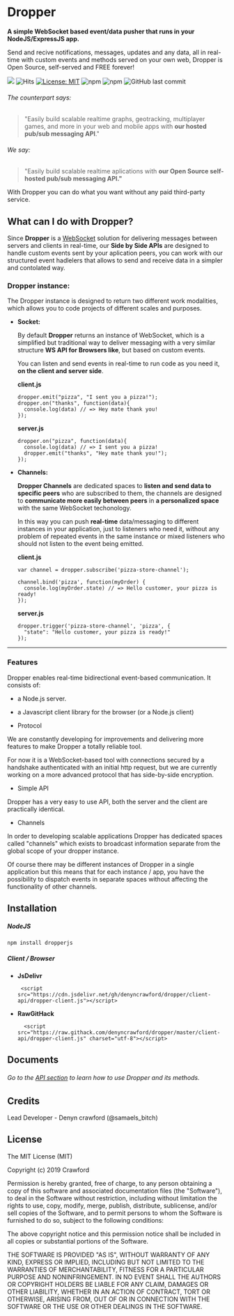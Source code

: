 # Dropper

**A simple WebSocket based event/data pusher that runs in your NodeJS/ExpressJS app.**

Send and recive notifications, messages, updates and any data, all in real-time with custom events and methods served on your own web, Dropper is Open Source, self-served and FREE forever!

[![](https://data.jsdelivr.com/v1/package/npm/dropperjs/badge)](https://www.jsdelivr.com/package/npm/dropperjs) ![Hits](https://hitcounter.pythonanywhere.com/count/tag.svg?url=https%3A%2F%2Fgithub.com%2Fdenyncrawford%2Fdropper)
[![License: MIT](https://img.shields.io/badge/License-MIT-blue.svg)](https://github.com/denyncrawford/dropper/blob/master/LICENSE?style=flat-square)
![npm](https://img.shields.io/npm/v/dropperjs?color=green&label=version&style=flat-square)
![npm](https://img.shields.io/npm/dm/dropper?color=blue&style=flat-square)
![GitHub last commit](https://img.shields.io/github/last-commit/denyncrawford/dropper?style=flat-square)

###### The counterpart says:

>"Easily build scalable realtime graphs, geotracking, multiplayer games, and more in your web and mobile apps with **our hosted pub/sub messaging API**."

###### We say:

>"Easily build scalable realtime aplications with **our Open Source self-hosted pub/sub messaging API."**

With Dropper you can do what you want without any paid third-party service.

## What can I do with Dropper?

Since **Dropper** is a [WebSocket](https://developer.mozilla.org/en-US/docs/Web/API/WebSockets_API) solution for delivering messages between servers and clients in real-time, our **Side by Side APIs** are designed to handle custom events sent by your aplication peers, you can work with our structured event hadlelers that allows to send and receive data in a simpler and contolated way.

### Dropper instance:

The Dropper instance is designed to return two different work modalities, which allows you to code projects of different scales and purposes.

- **Socket:**

  By default **Dropper** returns an instance of WebSocket, which is a simplified but traditional way to deliver messaging with a very similar structure **WS API for Browsers like**, but based on custom events.

   You can listen and send events in real-time to run code as you need it, **on the client and server side**.

    **client.js**

      dropper.emit("pizza", "I sent you a pizza!");
      dropper.on("thanks", function(data){
        console.log(data) // => Hey mate thank you!
      });

    **server.js**

      dropper.on("pizza", function(data){
        console.log(data) // => I sent you a pizza!
        dropper.emit("thanks", "Hey mate thank you!");
      });


- **Channels:**

  **Dropper Channels** are dedicated spaces to **listen and send data to specific peers** who are subscribed to them, the channels are designed to **communicate more easily between peers** in **a personalized space** with the same WebSocket techonology.

  In this way you can push **real-time** data/messaging to different instances in your application, just to listeners who need it, without any problem of repeated events in the same instance or mixed listeners who should not listen to the event being emitted.

    **client.js**

      var channel = dropper.subscribe('pizza-store-channel');

      channel.bind('pizza', function(myOrder) {
        console.log(myOrder.state) // => Hello customer, your pizza is ready!
      });

    **server.js**

      dropper.trigger('pizza-store-channel', 'pizza', {
        "state": "Hello customer, your pizza is ready!"
      });

---
### Features

Dropper enables real-time bidirectional event-based communication. It consists of:

- a Node.js server.
- a Javascript client library for the browser (or a Node.js client)

- Protocol

We are constantly developing for improvements and delivering more features to make Dropper a totally reliable tool.

For now it is a WebSocket-based tool with connections secured by a handshake authenticated with an initial http request, but we are currently working on a more advanced protocol that has side-by-side encryption.

- Simple API

Dropper has a very easy to use API, both the server and the client are practically identical.

- Channels

In order to developing scalable applications Dropper has dedicated spaces called "channels" which exists to broadcast information separate from the global scope of your dropper instance.

Of course there may be different instances of Dropper in a single application but this means that for each instance / app, you have the possibility to dispatch events in separate spaces without affecting the functionality of other channels.

## Installation

##### NodeJS

    npm install dropperjs

##### Client / Browser

-  **JsDelivr**


        <script src="https://cdn.jsdelivr.net/gh/denyncrawford/dropper/client-api/dropper-client.js"></script>


- **RawGitHack**


        <script src="https://raw.githack.com/denyncrawford/dropper/master/client-api/dropper-client.js" charset="utf-8"></script>

## Documents

###### Go to the [API section]("") to learn how to use Dropper and its methods.

## Credits

Lead Developer - Denyn crawford (@samaels_bitch)

## License

The MIT License (MIT)

Copyright (c) 2019 Crawford

Permission is hereby granted, free of charge, to any person obtaining a copy of this software and associated documentation files (the "Software"), to deal in the Software without restriction, including without limitation the rights to use, copy, modify, merge, publish, distribute, sublicense, and/or sell copies of the Software, and to permit persons to whom the Software is furnished to do so, subject to the following conditions:

The above copyright notice and this permission notice shall be included in all copies or substantial portions of the Software.

THE SOFTWARE IS PROVIDED "AS IS", WITHOUT WARRANTY OF ANY KIND, EXPRESS OR IMPLIED, INCLUDING BUT NOT LIMITED TO THE WARRANTIES OF MERCHANTABILITY, FITNESS FOR A PARTICULAR PURPOSE AND NONINFRINGEMENT. IN NO EVENT SHALL THE AUTHORS OR COPYRIGHT HOLDERS BE LIABLE FOR ANY CLAIM, DAMAGES OR OTHER LIABILITY, WHETHER IN AN ACTION OF CONTRACT, TORT OR OTHERWISE, ARISING FROM, OUT OF OR IN CONNECTION WITH THE SOFTWARE OR THE USE OR OTHER DEALINGS IN THE SOFTWARE.
